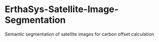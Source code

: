 # ErthaSys-Satellite-Image-Segmentation
Semantic segmentation of satellite images for carbon offset calculation
